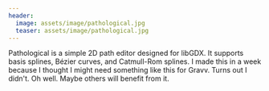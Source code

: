 ```yaml
---
header:
  image: assets/image/pathological.jpg
  teaser: assets/image/pathological.jpg
---
```


<p>
  Pathological is a simple 2D path editor designed for libGDX.  It supports basis splines, Bézier curves, and Catmull-Rom splines.  I made this in a week because I thought I might need something like this for Gravv.  Turns out I didn't.  Oh well.  Maybe others will benefit from it.
</p>